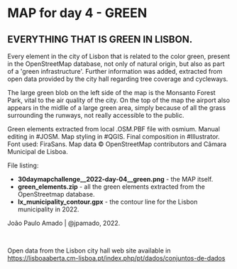 <h1>MAP for day 4 - GREEN</h1>
<h2>EVERYTHING THAT IS GREEN IN LISBON.</h2>
<p>Every element in the city of Lisbon that is related to the color green, present in the OpenStreetMap database, not only of natural origin, but also as part of a 'green infrastructure'. Further information was added, extracted from open data provided by the city hall regarding tree coverage and cycleways.</p>
<p>The large green blob on the left side of the map is the Monsanto Forest Park, vital to the air quality of the city. On the top of the map the airport also appears in the midlle of a large green area, simply because of all the grass surrounding the runways, not really accessible to the public.</p>
<p>Green elements extracted from local .OSM.PBF file with osmium. Manual editing in #JOSM. Map styling in #QGIS. Final composition in #Illustrator. Font used: FiraSans.  Map data © OpenStreetMap contributors and Câmara Municipal de Lisboa.</p>
<p>File listing:</p>
<ul>
  <li><b>30daymapchallenge__2022-day-04__green.png</b> - the MAP itself.</li>
  <li><b>green_elements.zip</b> - all the green elements extracted from the OpenStreetmap database.</li>
  <li><b>lx_municipality_contour.gpx</b> - the contour line for the Lisbon municipality in 2022.</li>
  </ul>
<p>João Paulo Amado | @jpamado, 2022.</p>
<p>&nbsp;</p>
<p>Open data from the Lisbon city hall web site available in <a href="https://lisboaaberta.cm-lisboa.pt/index.php/pt/dados/conjuntos-de-dados">https://lisboaaberta.cm-lisboa.pt/index.php/pt/dados/conjuntos-de-dados</a></p>
